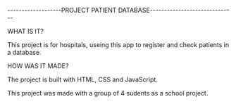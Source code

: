 -------------------PROJECT PATIENT DATABASE------------------------------

WHAT IS IT?

This project is for hospitals, useing this app to
register and check patients in a database. 

HOW WAS IT MADE?

The project is built with HTML, CSS and JavaScript.

This project was made with a group of 4 sudents as a school project.





